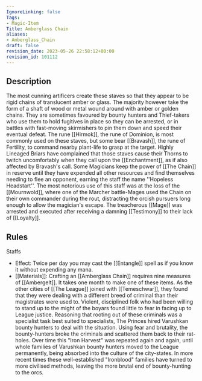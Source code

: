 ```yaml
---
IgnoreLinking: false
Tags:
- Magic-Item
Title: Amberglass Chain
aliases:
- Amberglass_Chain
draft: false
revision_date: 2023-05-26 22:58:12+00:00
revision_id: 101112
---
```


## Description
The most cunning artificers create these staves so that they appear to be rigid chains of translucent amber or glass. The majority however take the form of a shaft of wood or metal wound around with amber or golden chains. They are sometimes favoured by bounty hunters and Thief-takers who use them to hold fugitives in place so they can be arrested, or in battles with fast-moving skirmishers to pin them down and speed their eventual defeat.
The rune [[Hirmok]], the rune of Dominion,  is most commonly used on these staves, but some bear [[Bravash]], the rune of Fertility, to command nearby plant-life to grasp at the target. Highly Lineaged Briars have complained that those staves cause their Thorns to twitch uncomfortably when they call upon the [[Enchantment]], as if also affected by Bravash's call. 
Some Magicians keep the power of [[The Chain]] in reserve until they have expended all other resources and find themselves needing to flee an opponent, earning the staff the name ''Hopeless Headstart''. The most notorious use of this staff was at the loss of the [[Mournwold]], where one of the Marcher battle-Mages used the Chain on their own commander during the rout, distracting the orcish pursuers long enough to allow the magician's escape. The treacherous [[Mage]] was arrested and executed after receiving a damning [[Testimony]] to their lack of [[Loyalty]].
## Rules
Staffs
* Effect: Twice per day you may cast the [[Entangle]] spell as if you know it without expending any mana.
* [[Materials]]: Crafting an [[Amberglass Chain]] requires nine measures of [[Ambergelt]]. It takes one month to make one of these items.
As the other cities of [[The League]] joined with [[Temeschwar]], they found that they were dealing with a different breed of criminal than their magistrates were used to. Violent, disciplined folk who had been willing to stand up to the might of the boyars found little to fear in facing up to League justice. Reasoning that rooting out of these criminals was a specialist task best suited to specialists, The Princes hired Varushkan bounty hunters to deal with the situation. Using fear and brutality, the bounty-hunters broke the criminals and scattered them back to their rat-holes.
Over time this "Iron Harvest" was repeated again and again, until whole families of Varushkan bounty hunters moved to the League permanently, being absorbed into the culture of the city-states. In more recent times these well-established "Ironblood" families have turned to more civilised methods, leaving the more brutal end of bounty-hunting to the orcs.